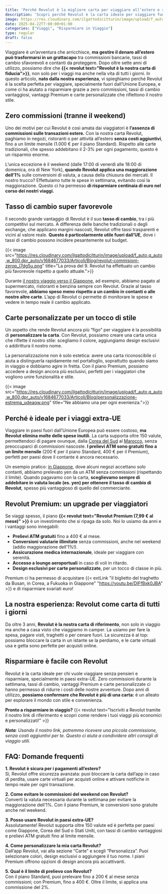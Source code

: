 ```yaml
---
title: 'Perché Revolut è la migliore carta per viaggiare all’estero e risparmiare in viaggio'
description: 'Scopri perché Revolut è la carta ideale per viaggiare fuori dall’UE: zero commissioni (tranne il weekend), tasso di cambio interbancario e vantaggi Premium. Risparmia con la nostra esperienza!'
image: https://res.cloudinary.com/ilgattodicitturin/image/upload/f_auto,q_auto,w_800,dpr_auto/v1709916475//Articoli/Blog/revolut-la-carte-per-chi-viaggia_urz27d.png
date: 2025-04-22T7:00:00+01:00
categories: ["Viaggi", "Risparmiare in Viaggio"]
type: regular  
draft: false
---
```


Viaggiare è un’avventura che arricchisce, **ma gestire il denaro all’estero può trasformarsi in un grattacapo** tra commissioni bancarie, tassi di cambio sfavorevoli e contanti da proteggere. Dopo oltre sette anni di utilizzo, possiamo dire che **{{< revolut text="Revolut è la nostra carta di fiducia">}}**, non solo per i viaggi ma anche nella vita di tutti i giorni. In questo articolo, **nato dalla nostra esperienza**, vi spieghiamo perché Revolut è la scelta perfetta per viaggiare, specialmente fuori dall’Unione Europea, e come ci ha aiutato a risparmiare grazie a zero commissioni, tassi di cambio vantaggiosi, vantaggi Premium e carte personalizzate che riflettono il nostro stile.

## Zero commissioni (tranne il weekend)
Uno dei motivi per cui Revolut è così amata dai viaggiatori è **l’assenza di commissioni sulle transazioni estere.** Con la nostra carta Revolut, paghiamo in negozi, ristoranti o per attività all’estero **senza costi aggiuntivi**, fino a un limite mensile (1.000 € per il piano Standard). Rispetto alle carte tradizionali, che spesso addebitano il 2-3% per ogni pagamento, questo è un risparmio enorme.

L’unica eccezione è il weekend (dalle 17:00 di venerdì alle 18:00 di domenica, ora di New York), **quando Revolut applica una maggiorazione dell’1%** sulle conversioni di valuta, a causa della chiusura dei mercati. Il nostro trucco? Effettuiamo tutte le spese in settimana, evitando così la maggiorazione. Questo ci ha permesso **di risparmiare centinaia di euro nel corso dei nostri viaggi.**

## Tasso di cambio super favorevole
Il secondo grande vantaggio di Revolut è il suo **tasso di cambio**, tra i più competitivi sul mercato. A differenza delle banche tradizionali o degli exchange, che applicano margini nascosti, Revolut offre tassi trasparenti e vicini al valore reale. **Questo è particolarmente utile fuori dall’UE**, dove i tassi di cambio possono incidere pesantemente sul budget.

{{< image src="https://res.cloudinary.com/ilgattodicitturin/image/upload/f_auto,q_auto,w_800,dpr_auto/v1684677033/Articoli/Blog/revolut-commisioni-zerop_l7dg5u.png" title="La prova del 9. Revolut ha effettuato un cambio più favorevole rispetto a quello attuale.">}}

Durante [il nostro viaggio verso il Giappone](/blog/dall-italia-al-giappone-in-van), ad esempio, abbiamo pagato al supermercato, ristoranti e benzina sempre con Revolut. Grazie al tasso favorevole, **abbiamo speso meno rispetto a un cambio in contanti o alle nostre altre carte**. L’app di Revolut ci permette di monitorare le spese e vedere in tempo reale il cambio applicato.

## Carte personalizzate per un tocco di stile
Un aspetto che rende Revolut ancora più “figo” per viaggiare è la possibilità di **personalizzare la carta**. Con Revolut, possiamo creare una carta unica che riflette il nostro stile: scegliamo il colore, aggiungiamo design esclusivi o addirittura il nostro nome.

La personalizzazione non è solo estetica: avere una carta riconoscibile ci aiuta a distinguerla rapidamente nel portafoglio, soprattutto quando siamo in viaggio e dobbiamo agire in fretta. Con il piano Premium, possiamo accedere a design ancora più esclusivi, perfetti per i viaggiatori che vogliono unire funzionalità e stile.

{{< image src="https://res.cloudinary.com/ilgattodicitturin/image/upload/f_auto,q_auto,w_800,dpr_auto/v1684677033/Articoli/Blog/personalizzazione-estrema_udeaqw.png" title="Ne abbiamo una per ogni evenienza.">}}

## Perché è ideale per i viaggi extra-UE

Viaggiare in paesi fuori dall’Unione Europea può essere costoso, **ma Revolut elimina molte delle spese inutili.** La carta supporta oltre 150 valute, permettendoci di pagare ovunque, dalla [Corea del Sud](/blog/seoul-cosa-vedere-4-giorni-itinerario-completo) al [Marocco](/blog/marocco-in-camper-dalla-costa-al-deserto-a-marrakech), senza preoccuparci di commissioni nascoste. **I prelievi ATM sono gratuiti fino a un limite mensile** (200 € per il piano Standard, 400 € per il Premium), perfetti per paesi dove il contante è ancora necessario.

Un esempio pratico:  [in Giappone](/blog/viaggio-giappone-informazioni-e-itinerari), dove alcuni negozi accettano solo contanti, abbiamo prelevato yen da un ATM senza commissioni (rispettando il limite). Quando pagavamo con la carta, **sceglievamo sempre di addebitare in valuta locale (es. yen) per ottenere il tasso di cambio di Revolut**, spesso più vantaggioso di quello del commerciante.

## Revolut Premium: un upgrade per viaggiatori

Se viaggi spesso, il piano **{{< revolut text="Revolut Premium (7,99 € al mese)" >}}** è un investimento che si ripaga da solo. Noi lo usiamo da anni e i vantaggi sono innegabili:

- **Prelievi ATM gratuiti** fino a 400 € al mese.
- **Conversioni valutarie illimitate** senza commissioni, anche nel weekend (addio maggiorazione dell’1%!).
- **Assicurazione medica internazionale**, ideale per viaggiare con serenità.
- **Accesso a lounge aeroportuali** in caso di voli in ritardo.
- **Design esclusivi per carte personalizzate**, per un tocco di classe in più.

Premium ci ha permesso di acquistare {{< extLink "il biglietto del traghetto da Busan, in Corea, a Fukuoka in Giappone" "https://youtu.be/DIFfBxk0JBA" >}} e di risparmiare svariati euro!

## La nostra esperienza: Revolut come carta di tutti i giorni

Da oltre 3 anni, **Revolut è la nostra carta di riferimento**, non solo in viaggio ma anche a casa visto che viaggiamo in camper. La usiamo per fare la spesa, pagare visti, traghetti o per cenare fuori. La sicurezza è al top: possiamo bloccare la carta in un istante se la perdiamo, e le carte virtuali usa e getta sono perfette per acquisti online.

## Risparmiare è facile con Revolut

Revolut è la carta ideale per chi vuole viaggiare senza pensieri e risparmiare, specialmente in paesi extra-UE. Zero commissioni durante la settimana, tassi di cambio, vantaggi Premium e carte personalizzate ci hanno permesso di ridurre i costi delle nostre avventure. Dopo anni di utilizzo, **possiamo confermare che Revolut è più di una carta:** è un alleato per esplorare il mondo con stile e convenienza.

**Pronto a risparmiare in viaggio?** {{< revolut text="Iscriviti a Revolut tramite il nostro link di riferimento e scopri come rendere i tuoi viaggi più economici e personalizzati!" >}} 

_**Nota**: Usando il nostro link, potremmo ricevere una piccola commissione, senza costi aggiuntivi per te. Questo ci aiuta a condividere altri consigli di viaggio utili._

## FAQ: Domande frequenti

**1. Revolut è sicura per i pagamenti all’estero?**\
Sì, Revolut offre sicurezza avanzata: puoi bloccare la carta dall’app in caso di perdita, usare carte virtuali per acquisti online e attivare notifiche in tempo reale per ogni transazione.

**2. Come evitare le commissioni del weekend con Revolut?**\
Converti la valuta necessaria durante la settimana per evitare la maggiorazione dell’1%. Con il piano Premium, le conversioni sono gratuite anche nel weekend.

**3. Posso usare Revolut in paesi extra-UE?**\
Assolutamente! Revolut supporta oltre 150 valute ed è perfetta per paesi come Giappone, Corea del Sud o Stati Uniti, con tassi di cambio vantaggiosi e prelievi ATM gratuiti fino al limite mensile.

**4. Come personalizzare la mia carta Revolut?**\
Dall’app Revolut, vai alla sezione “Carte” e scegli “Personalizza”. Puoi selezionare colori, design esclusivi o aggiungere il tuo nome. I piani Premium offrono opzioni di design ancora più accattivanti.

**5. Qual è il limite di prelievo con Revolut?**\
Con il piano Standard, puoi prelevare fino a 200 € al mese senza commissioni; con Premium, fino a 400 €. Oltre il limite, si applica una commissione del 2%.